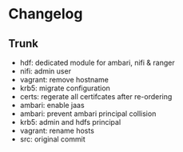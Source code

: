 
# Changelog

## Trunk

* hdf: dedicated module for ambari, nifi & ranger
* nifi: admin user
* vagrant: remove hostname
* krb5: migrate configuration
* certs: regerate all certifcates after re-ordering
* ambari: enable jaas
* ambari: prevent ambari principal collision
* krb5: admin and hdfs principal
* vagrant: rename hosts
* src: original commit
